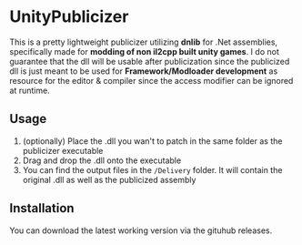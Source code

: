 ﻿# UnityPublicizer
This is a pretty lightweight publicizer utilizing **dnlib** for .Net assemblies, specifically made for **modding of non il2cpp built unity games**.
I do not guarantee that the dll will be usable after publicization since the publicized dll is just meant to be used for **Framework/Modloader development**
as resource for the editor & compiler since the access modifier can be ignored at runtime. 

## Usage
1. (optionally) Place the .dll you wan't to patch in the same folder as the publicizer executable
2. Drag and drop the .dll onto the executable
3. You can find the output files in the `/Delivery` folder. It will contain the original .dll as well as the publicized assembly

## Installation
You can download the latest working version via the gituhub releases.
